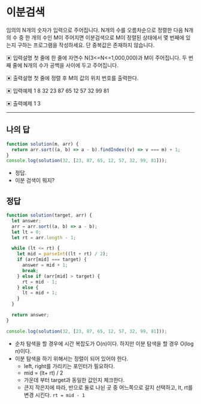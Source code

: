 # 이분검색

임의의 N개의 숫자가 입력으로 주어집니다. N개의 수를 오름차순으로 정렬한 다음 N개의 수 중 한 개의 수인 M이 주어지면 이분검색으로 M이 정렬된 상태에서 몇 번째에 있는지 구하는 프로그램을 작성하세요. 단 중복값은 존재하지 않습니다.

▣ 입력설명
 첫 줄에 한 줄에 자연수 N(3<=N<=1,000,000)과 M이 주어집니다. 두 번째 줄에 N개의 수가 공백을 사이에 두고 주어집니다.

▣ 출력설명
 첫 줄에 정렬 후 M의 값의 위치 번호를 출력한다.

▣ 입력예제 1
 8 32
 23 87 65 12 57 32 99 81

▣ 출력예제 1 
3

---

## 나의 답

```js
function solution(m, arr) {
  return arr.sort((a, b) => a - b).findIndex((v) => v === m) + 1;
}
console.log(solution(32, [23, 87, 65, 12, 57, 32, 99, 81]));
```

- 정답.
- 이분 검색이 뭐지?

## 정답

```js
function solution(target, arr) {
  let answer;
  arr = arr.sort((a, b) => a - b);
  let lt = 0;
  let rt = arr.length - 1;

  while (lt <= rt) {
    let mid = parseInt((lt + rt) / 2);
    if (arr[mid] === target) {
      answer = mid + 1;
      break;
    } else if (arr[mid] > target) {
      rt = mid - 1;
    } else {
      lt = mid + 1;
    }
  }

  return answer;
}

console.log(solution(32, [23, 87, 65, 12, 57, 32, 99, 81]));
```

- 순차 탐색을 할 경우에 시간 복잡도가 O(n)이다. 하지만 이분 탐색을 할 경우 O(log n)이다.
- 이분 탐색을 하기 위해서는 정렬이 되어 있어야 한다.
  - left, right를 가리키는 포인터가 필요하다.
  - mid = (lt+ rt) / 2
  - 가운데 부터 target과 동일한 값인지 체크한다.
  - 큰지 작은지에 따라, 반으로 둘로 나뉜 곳 중 어느쪽으로 갈지 선택하고, lt, rt를 변경 시킨다. `rt = mid - 1`
